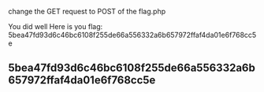 change the GET request to POST of the flag.php


You did well Here is you flag: 5bea47fd93d6c46bc6108f255de66a556332a6b657972ffaf4da01e6f768cc5e
## 5bea47fd93d6c46bc6108f255de66a556332a6b657972ffaf4da01e6f768cc5e
